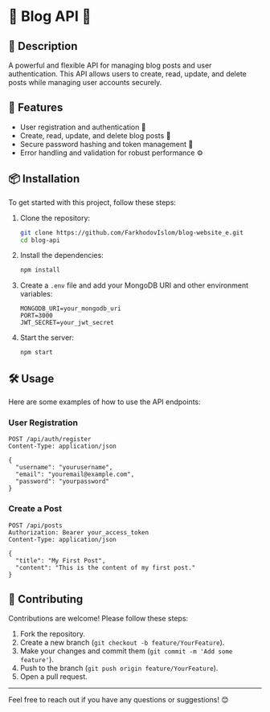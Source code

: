 # 🌟 Blog API 🌟

## 📖 Description
A powerful and flexible API for managing blog posts and user authentication. This API allows users to create, read, update, and delete posts while managing user accounts securely.

## 🚀 Features
- User registration and authentication 🔐
- Create, read, update, and delete blog posts 📝
- Secure password hashing and token management 🔑
- Error handling and validation for robust performance ⚙️

## 📦 Installation
To get started with this project, follow these steps:

1. Clone the repository:
   ```bash
   git clone https://github.com/FarkhodovIslom/blog-website_e.git
   cd blog-api
   ```

2. Install the dependencies:
   ```bash
   npm install
   ```

3. Create a `.env` file and add your MongoDB URI and other environment variables:
   ```plaintext
   MONGODB_URI=your_mongodb_uri
   PORT=3000
   JWT_SECRET=your_jwt_secret
   ```

4. Start the server:
   ```bash
   npm start
   ```

## 🛠️ Usage
Here are some examples of how to use the API endpoints:

### User Registration
```http
POST /api/auth/register
Content-Type: application/json

{
  "username": "yourusername",
  "email": "youremail@example.com",
  "password": "yourpassword"
}
```

### Create a Post
```http
POST /api/posts
Authorization: Bearer your_access_token
Content-Type: application/json

{
  "title": "My First Post",
  "content": "This is the content of my first post."
}
```

## 🤝 Contributing
Contributions are welcome! Please follow these steps:
1. Fork the repository.
2. Create a new branch (`git checkout -b feature/YourFeature`).
3. Make your changes and commit them (`git commit -m 'Add some feature'`).
4. Push to the branch (`git push origin feature/YourFeature`).
5. Open a pull request.

---

Feel free to reach out if you have any questions or suggestions! 😊
